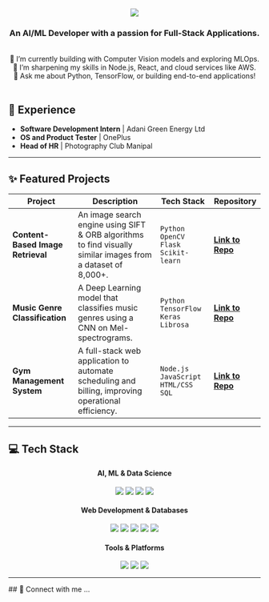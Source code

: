 <h1 align="center">
  <img src="https://readme-typing-svg.herokuapp.com/?font=Righteous&size=35¢er=true&vCenter=true&width=500&height=70&duration=4000&lines=Hi+There!+👋;+I'm+Keshav+Agrawal!;" />
</h1>

<!-- 💡 NEW TAGLINE: Shows both your specialization and breadth. -->
<h3 align="center">An AI/ML Developer with a passion for Full-Stack Applications.</h3>

<br/>

<!-- 💡 UPDATED ABOUT: Mentions both AI and general dev interests. -->
<div align="center">
  🔭 I’m currently building with Computer Vision models and exploring MLOps. <br> 
  🌱 I’m sharpening my skills in Node.js, React, and cloud services like AWS. <br>
  💬 Ask me about Python, TensorFlow, or building end-to-end applications!
</div>

<br/>

<!-- 💡 NEW SECTION: Professional experience is now highlighted. -->
## 💼 Experience
- **Software Development Intern** | Adani Green Energy Ltd 
- **OS and Product Tester** | OnePlus 
- **Head of HR** | Photography Club Manipal

<hr/>

<!-- 💡 UPDATED PROJECTS: A mix of AI/ML and Full-Stack to show range. -->
## ✨ Featured Projects

| Project | Description | Tech Stack | Repository |
|---|---|---|---|
| **Content-Based Image Retrieval** | An image search engine using SIFT & ORB algorithms to find visually similar images from a dataset of 8,000+. | `Python` `OpenCV` `Flask` `Scikit-learn` | [**Link to Repo**](https://github.com/keshav6740/Content-Based-Image-Retrieval) |
| **Music Genre Classification** | A Deep Learning model that classifies music genres using a CNN on Mel-spectrograms. | `Python` `TensorFlow` `Keras` `Librosa` | [**Link to Repo**](https://github.com/keshav6740/Music-Genre-Classification) |
| **Gym Management System** | A full-stack web application to automate scheduling and billing, improving operational efficiency. | `Node.js` `JavaScript` `HTML/CSS` `SQL` | [**Link to Repo**](https://github.com/keshav6740/Gym-Management-System) |

<hr/>

## 💻 Tech Stack

<!-- 💡 ORGANIZED TECH STACK: Clearly separates your skill areas. -->
<div align="center">
  <h4>AI, ML & Data Science</h4>
  <p>
    <img src="https://img.shields.io/badge/Python-3776AB?style=for-the-badge&logo=python&logoColor=white" />
    <img src="https://img.shields.io/badge/TensorFlow-FF6F00?style=for-the-badge&logo=tensorflow&logoColor=white" />
    <img src="https://img.shields.io/badge/scikit--learn-F7931E?style=for-the-badge&logo=scikit-learn&logoColor=white" />
    <img src="https://img.shields.io/badge/OpenCV-5C3EE8?style=for-the-badge&logo=opencv&logoColor=white" />
  </p>
  <h4>Web Development & Databases</h4>
  <p>
    <img src="https://img.shields.io/badge/Node.js-339933?style=for-the-badge&logo=nodedotjs&logoColor=white" />
    <img src="https://img.shields.io/badge/React-61DAFB?style=for-the-badge&logo=react&logoColor=black" />
    <img src="https://img.shields.io/badge/Flask-000000?style=for-the-badge&logo=flask&logoColor=white" />
    <img src="https://img.shields.io/badge/JavaScript-F7DF1E?style=for-the-badge&logo=javascript&logoColor=black" />
    <img src="https://img.shields.io/badge/SQL-4479A1?style=for-the-badge&logo=postgresql&logoColor=white" />
  </p>
   <h4>Tools & Platforms</h4>
  <p>
     <img src="https://img.shields.io/badge/Git-F05032?style=for-the-badge&logo=git&logoColor=white" />
    <img src="https://img.shields.io/badge/GitHub-181717?style=for-the-badge&logo=github&logoColor=white" />
    <img src="https://img.shields.io/badge/AWS-232F3E?style=for-the-badge&logo=amazon-aws&logoColor=white" />
  </p>
</div>

<!-- Keep the rest of your README (Connect, Stats, Snake) as is -->
<hr/>
## 🔗 Connect with me
...
